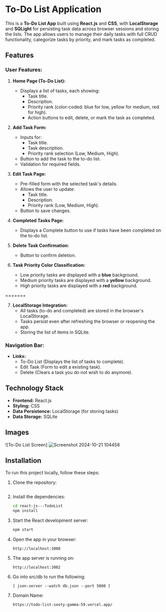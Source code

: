 # To-Do List Application
This is a **To-Do List App** built using **React.js** and **CSS**, with **LocalStorage** and **SQLight** for persisting task data across browser sessions and storing the lists. The app allows users to manage their daily tasks with full CRUD functionality, categorize tasks by priority, and mark tasks as completed.

## Features

### User Features:
1. **Home Page (To-Do List):**
   - Displays a list of tasks, each showing:
     - Task title.
     - Description.
     - Priority rank (color-coded: blue for low, yellow for medium, red for high).
     - Action buttons to edit, delete, or mark the task as completed.

2. **Add Task Form:**
   - Inputs for:
     - Task title.
     - Task description.
     - Priority rank selection (Low, Medium, High).
   - Button to add the task to the to-do list.
   - Validation for required fields.

3. **Edit Task Page:**
   - Pre-filled form with the selected task's details.
   - Allows the user to update:
     - Task title.
     - Description.
     - Priority rank (Low, Medium, High).
   - Button to save changes.

4. **Completed Tasks Page:**
   - Displays a Complete button to use if tasks have been completed on the to-do list.

5. **Delete Task Confirmation:**
   - Button to confirm deletion.
   
6. **Task Priority Color Classification:**
   - Low priority tasks are displayed with a **blue** background.
   - Medium priority tasks are displayed with a **yellow** background.
   - High priority tasks are displayed with a **red** background.

======= 

7. **LocalStorage Integration:**
   - All tasks (to-do and completed) are stored in the browser's LocalStorage.
   - Tasks persist even after refreshing the browser or reopening the app.
   - Storing the list of items in SQLite.


### Navigation Bar:
- **Links:**
  - To-Do List (Displays the list of tasks to complete).
  - Edit Task (Form to edit a existing task).
  - Delete (Clears a task you do not wish to do anymore).


## Technology Stack
- **Frontend:** React.js
- **Styling:** CSS
- **Data Persistence:** LocalStorage (for storing tasks)
- **Data Storage:** SQLite


## Images
![To-Do List Screen]
![Screenshot 2024-10-21 104458](https://github.com/user-attachments/assets/febf781d-9629-46b5-a32c-11e45aa2c45c)


## Installation
To run this project locally, follow these steps:

1. Clone the repository:
   ```bash
   
   ```
2. Install the dependencies:
   ```bash
   cd react-js---TodoList
   npm install
   ```
3. Start the React development server:
   ```bash
   npm start
   ```
4. Open the app in your browser:
   ```
   http://localhost:3000

5. The app server is running on:
   ```
   http://localhost:3002 

6. Go into src/db to run the following:
   ```
   [ json-server --watch db.json --port 5000 ]

7. Domain Name:   
   ```
   https://todo-list-sooty-gamma-59.vercel.app/
